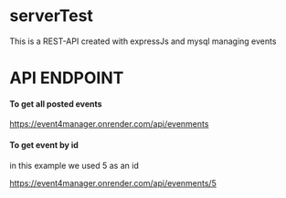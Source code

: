 # serverTest
This is a REST-API created with expressJs and mysql managing events
<h1>API ENDPOINT </h1>
<h4>To get all posted events</h4>
<a href="https://event4manager.onrender.com/api/evenments">https://event4manager.onrender.com/api/evenments</a>
<h4>To get event by id</h4>
<p>in this example we used 5 as an id</p>
<a href="https://event4manager.onrender.com/api/evenments">https://event4manager.onrender.com/api/evenments/5</a>
